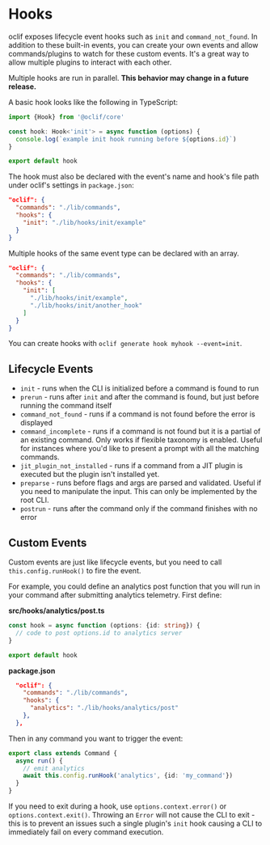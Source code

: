 # Hooks

oclif exposes lifecycle event hooks such as `init` and `command_not_found`. In addition to these built-in events, you can create your own events and allow commands/plugins to watch for these custom events. It's a great way to allow multiple plugins to interact with each other.

Multiple hooks are run in parallel. **This behavior may change in a future release.**

A basic hook looks like the following in TypeScript:

```typescript
import {Hook} from '@oclif/core'

const hook: Hook<'init'> = async function (options) {
  console.log(`example init hook running before ${options.id}`)
}

export default hook
```

The hook must also be declared with the event's name and hook's file path under oclif's settings in `package.json`:

```json
"oclif": {
  "commands": "./lib/commands",
  "hooks": {
    "init": "./lib/hooks/init/example"
  }
}
```

Multiple hooks of the same event type can be declared with an array.

```json
"oclif": {
  "commands": "./lib/commands",
  "hooks": {
    "init": [
      "./lib/hooks/init/example",
      "./lib/hooks/init/another_hook"
    ]
  }
}
```

You can create hooks with `oclif generate hook myhook --event=init`.

## Lifecycle Events

- `init` - runs when the CLI is initialized before a command is found to run
- `prerun` - runs after `init` and after the command is found, but just before running the command itself
- `command_not_found` - runs if a command is not found before the error is displayed
- `command_incomplete` - runs if a command is not found but it is a partial of an existing command. Only works if flexible taxonomy is enabled. Useful for instances where you'd like to present a prompt with all the matching commands.
- `jit_plugin_not_installed` - runs if a command from a JIT plugin is executed but the plugin isn't installed yet.
- `preparse` - runs before flags and args are parsed and validated. Useful if you need to manipulate the input. This can only be implemented by the root CLI.
- `postrun` - runs after the command only if the command finishes with no error

## Custom Events

Custom events are just like lifecycle events, but you need to call `this.config.runHook()` to fire the event.

For example, you could define an analytics post function that you will run in your command after submitting analytics telemetry. First define:

**src/hooks/analytics/post.ts**

```typescript
const hook = async function (options: {id: string}) {
  // code to post options.id to analytics server
}

export default hook
```

**package.json**

```json
  "oclif": {
    "commands": "./lib/commands",
    "hooks": {
      "analytics": "./lib/hooks/analytics/post"
    },
  },
```

Then in any command you want to trigger the event:

```typescript
export class extends Command {
  async run() {
    // emit analytics
    await this.config.runHook('analytics', {id: 'my_command'})
  }
}
```

If you need to exit during a hook, use `options.context.error()` or `options.context.exit()`. Throwing an `Error` will not cause the CLI to exit - this is to prevent an issues such a single plugin's `init` hook causing a CLI to immediately fail on every command execution.
